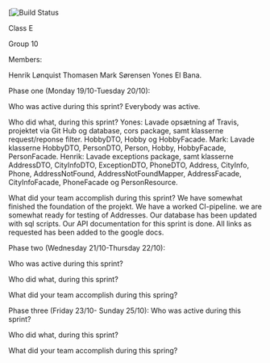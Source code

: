 [![Build Status](https://travis-ci.com/github/Youneselb/CA2)

Class E

Group 10 

Members: 

Henrik Lønquist Thomasen 
Mark Sørensen
Yones El Bana.

Phase one (Monday 19/10-Tuesday 20/10): 

Who was active during this sprint? 
Everybody was active.

Who did what, during this sprint?
Yones: Lavade opsætning af Travis, projektet via Git Hub og database, cors package, samt klasserne request/reponse filter. HobbyDTO, Hobby og HobbyFacade.
Mark: Lavade klasserne HobbyDTO, PersonDTO, Person, Hobby, HobbyFacade, PersonFacade. 
Henrik: Lavade exceptions package, samt klasserne AddressDTO, CityInfoDTO, ExceptionDTO, PhoneDTO, Address, CityInfo, Phone, AddressNotFound, AddressNotFoundMapper,
AddressFacade, CityInfoFacade, PhoneFacade og PersonResource.

What did your team accomplish during this sprint?
We have somewhat finished the foundation of the projekt. We have a worked CI-pipeline. we are somewhat ready for testing of Addresses. 
Our database has been updated with sql scripts. Our API documentation for this sprint is done. All links as requested has been added to the google docs.

Phase two (Wednesday 21/10-Thursday 22/10):

Who was active during this sprint?

Who did what, during this sprint?

What did your team accomplish during this spring?

Phase three (Friday 23/10- Sunday 25/10):
Who was active during this sprint?

Who did what, during this sprint?

What did your team accomplish during this spring?

